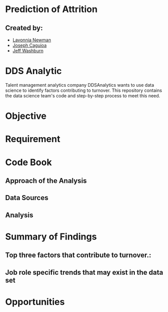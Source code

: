 # Prediction of Attrition





## Created by: 
- [Lavonnia Newman](mailto:lavonnian@mail.smu.edu)
- [Joseph Caguioa](mailto:jcaguioa@mail.smu.edu)
- [Jeff Washburn](mailto:washburnj@mail.smu.edu)

# DDS Analytic

Talent management analytics company DDSAnalytics wants to use data science to identify factors contributing to turnover. This repository contains the data science team's code and step-by-step process to meet this need.
 

# Objective 


# Requirement


# Code Book 

## Approach of the Analysis


## Data Sources


## Analysis 


# Summary of Findings

## Top three factors that contribute to turnover.:


## Job role specific trends that may exist in the data set 


# Opportunities

